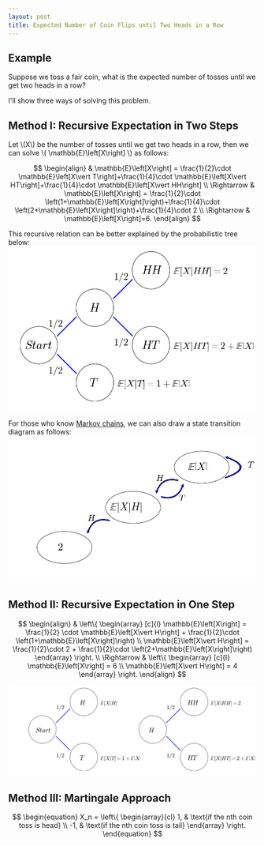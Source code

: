 ```yaml
---
layout: post
title: Expected Number of Coin Flips until Two Heads in a Row
---
```


## Example

Suppose we toss a fair coin, what is the expected number of tosses until we get two heads in a row?

I'll show three ways of solving this problem.

## Method I: Recursive Expectation in Two Steps

Let \\(X\\) be the number of tosses until we get two heads in a row, then we can solve \\( \mathbb{E}\left[X\right] \\) as follows:

$$ \begin{align}
& \mathbb{E}\left[X\right] = \frac{1}{2}\cdot \mathbb{E}\left[X\vert T\right]+\frac{1}{4}\cdot \mathbb{E}\left[X\vert HT\right]+\frac{1}{4}\cdot \mathbb{E}\left[X\vert HH\right] \\
\Rightarrow & \mathbb{E}\left[X\right] = \frac{1}{2}\cdot \left(1+\mathbb{E}\left[X\right]\right)+\frac{1}{4}\cdot \left(2+\mathbb{E}\left[X\right]\right)+\frac{1}{4}\cdot 2 \\
\Rightarrow & \mathbb{E}\left[X\right]=6.
\end{align} $$

This recursive relation can be better explained by the probabilistic tree below:
![](/images/two_steps_tree.png?raw=true)

For those who know [Markov chains](https://en.wikipedia.org/wiki/Markov_chain), we can also draw a state transition diagram as follows:
![](/images/two_steps_transition.png?raw=true)

## Method II: Recursive Expectation in One Step

$$ \begin{align}
& \left\{
\begin{array}
[c]{l}
\mathbb{E}\left[X\right] = \frac{1}{2} \cdot \mathbb{E}\left[X\vert H\right] + \frac{1}{2}\cdot \left(1+\mathbb{E}\left[X\right]\right) \\
\mathbb{E}\left[X\vert H\right] = \frac{1}{2}\cdot 2 + \frac{1}{2}\cdot \left(2+\mathbb{E}\left[X\right]\right)
\end{array}
\right. \\
\Rightarrow & \left\{
\begin{array}
[c]{l}
\mathbb{E}\left[X\right] = 6 \\
\mathbb{E}\left[X\vert H\right] = 4
\end{array}
\right.
\end{align} $$

![](/images/one_step_tree.png?raw=true)

## Method III: Martingale Approach

$$ \begin{equation}
X_n = \left\{
\begin{array}{cl}
1, & \text{if the nth coin toss is head} \\
-1, & \text{if the nth coin toss is tail}
\end{array}
\right.
\end{equation} $$







